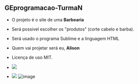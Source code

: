 ## GEprogramacao-TurmaN

- O projeto é o site de uma <strong> Barbearia </strong>
- Será possivel escolher os "produtos" (corte cabelo e barba).
- Será usado o programa Sublime e a linguagem HTML
- Quem vai projetar será eu, <strong> Alison </strong> 
- Licença de uso MIT.


- ![](https://img.shields.io/badge/HTML5-E34F26?style=for-the-badge&logo=html5&logoColor=white)
- ![](https://theclutch.com.br/wp-content/uploads/2021/07/Joinha-Day.jpg)
![image](https://user-images.githubusercontent.com/100225800/182726817-cf1b39c1-fa7d-4d4f-8ab3-7d7eb32cc968.png)
